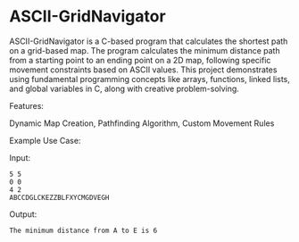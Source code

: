 # ASCII-GridNavigator
ASCII-GridNavigator is a C-based program that calculates the shortest path on a grid-based map.
The program calculates the minimum distance path from a starting point to an ending point on a 2D map, following specific movement constraints based on ASCII values. This project demonstrates using fundamental programming concepts like arrays, functions, linked lists, and global variables in C, along with creative problem-solving.

Features:

  Dynamic Map Creation, 
  Pathfinding Algorithm, 
  Custom Movement Rules

Example Use Case:

Input:

    5 5  
    0 0  
    4 2  
    ABCCDGLCKEZZBLFXYCMGDVEGH 
    
Output:

    The minimum distance from A to E is 6 


